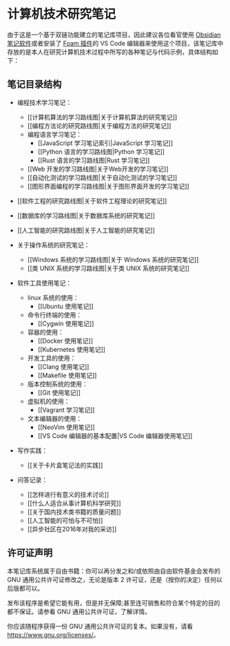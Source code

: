 # 计算机技术研究笔记

由于这是一个基于双链功能建立的笔记库项目，因此建议各位看官使用 [Obsidian 笔记软件](https://obsidian.md/)或者安装了 [Foam 插件](https://foambubble.github.io/foam/)的 VS Code 编辑器来使用这个项目，该笔记库中存放的是本人在研究计算机技术过程中所写的各种笔记与代码示例，具体结构如下：

## 笔记目录结构

- 编程技术学习笔记：
  - [[计算机算法的学习路线图|关于计算机算法的研究笔记]]
  - [[编程方法论的研究路线图|关于编程方法的研究笔记]]
  - 编程语言学习笔记：
    - [[JavaScript 学习笔记索引|JavaScript 学习笔记]]
    - [[Python 语言的学习路线图|Python 学习笔记]]
    - [[Rust 语言的学习路线图|Rust 学习笔记]]
  - [[Web 开发的学习路线图|关于Web开发的学习笔记]]
  - [[自动化测试的学习路线图|关于自动化测试的学习笔记]]
  - [[图形界面编程的学习路线图|关于图形界面开发的学习笔记]]

- [[软件工程的研究路线图|关于软件工程理论的研究笔记]]

- [[数据库的学习路线图|关于数据库系统的研究笔记]]

- [[人工智能的研究路线图|关于人工智能的研究笔记]]

- 关于操作系统的研究笔记：
  - [[Windows 系统的学习路线图|关于 Windows 系统的研究笔记]]
  - [[类 UNIX 系统的学习路线图|关于类 UNIX 系统的研究笔记]]

- 软件工具使用笔记：
  - linux 系统的使用：
    - [[Ubuntu 使用笔记]]
  - 命令行终端的使用：
    - [[Cygwin 使用笔记]]
  - 容器的使用：
    - [[Docker 使用笔记]]
    - [[Kubernetes 使用笔记]]
  - 开发工具的使用：
    - [[Clang 使用笔记]]
    - [[Makefile 使用笔记]]
  - 版本控制系统的使用：
    - [[Git 使用笔记]]
  - 虚拟机的使用：
    - [[Vagrant 学习笔记]]
  - 文本编辑器的使用：
    - [[NeoVim 使用笔记]]
    - [[VS Code 编辑器的基本配置|VS Code 编辑器使用笔记]]

- 写作实践：
  - [[关于卡片盒笔记法的实践]]

- 问答记录：
  - [[怎样进行有意义的技术讨论]]
  - [[什么人适合从事计算机科学研究]]
  - [[关于国内技术类书籍的质量问题]]
  - [[人工智能的可怕与不可怕]]
  - [[异步社区在2016年对我的采访]]

## 许可证声明

本笔记库系统属于自由书籍：你可以再分发之和/或依照由自由软件基金会发布的 GNU 通用公共许可证修改之，无论是版本 2 许可证，还是（按你的决定）任何以后版都可以。

发布该程序是希望它能有用，但是并无保障;甚至连可销售和符合某个特定的目的都不保证。请参看 GNU 通用公共许可证，了解详情。

你应该随程序获得一份 GNU 通用公共许可证的复本。如果没有，请看 <https://www.gnu.org/licenses/>。
